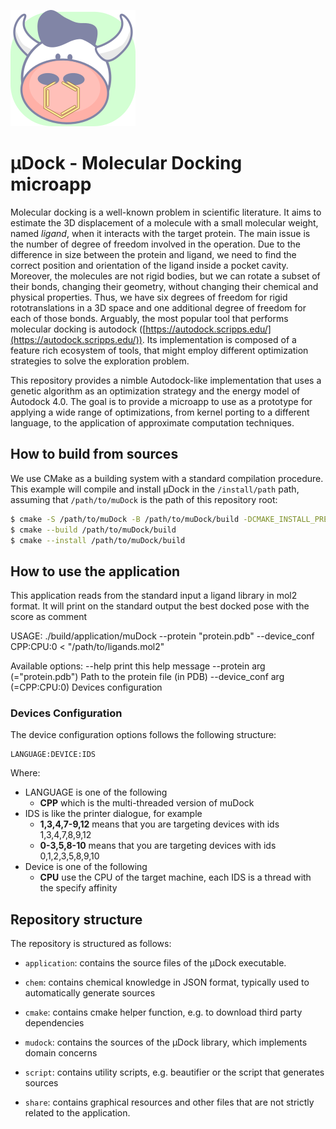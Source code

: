 ![muDock_icon](share/icon_200_186.png)

# µDock - Molecular Docking microapp

Molecular docking is a well-known problem in scientific literature.
It aims to estimate the 3D displacement of a molecule with a small molecular weight, named _ligand_, when it interacts with the target protein.
The main issue is the number of degree of freedom involved in the operation.
Due to the difference in size between the protein and ligand, we need to find the correct position and orientation of the ligand inside a pocket cavity.
Moreover, the molecules are not rigid bodies, but we can rotate a subset of their bonds, changing their geometry, without changing their chemical and physical properties.
Thus, we have six degrees of freedom for rigid rototranslations in a 3D space and one additional degree of freedom for each of those bonds.
Arguably, the most popular tool that performs molecular docking is autodock ([https://autodock.scripps.edu/](https://autodock.scripps.edu/)).
Its implementation is composed of a feature rich ecosystem of tools, that might employ different optimization strategies to solve the exploration problem.

This repository provides a nimble Autodock-like implementation that uses a genetic algorithm as an optimization strategy and the energy model of Autodock 4.0.
The goal is to provide a microapp to use as a prototype for applying a wide range of optimizations, from kernel porting to a different language, to the application of approximate computation techniques.

## How to build from sources

We use CMake as a building system with a standard compilation procedure.
This example will compile and install µDock in the `/install/path` path, assuming that `/path/to/muDock` is the path of this repository root:

```bash
$ cmake -S /path/to/muDock -B /path/to/muDock/build -DCMAKE_INSTALL_PREFIX=/install/path
$ cmake --build /path/to/muDock/build
$ cmake --install /path/to/muDock/build
```

## How to use the application

This application reads from the standard input a ligand library in mol2 format. It will print on the standard output the best docked pose with the score as comment

USAGE: ./build/application/muDock --protein "protein.pdb" --device_conf CPP:CPU:0 < "/path/to/ligands.mol2"

Available options:
--help print this help message
--protein arg (="protein.pdb") Path to the protein file (in PDB)
--device_conf arg (=CPP:CPU:0) Devices configuration

### Devices Configuration

The device configuration options follows the following structure:

```
LANGUAGE:DEVICE:IDS
```

Where:

- LANGUAGE is one of the following
  - **CPP** which is the multi-threaded version of muDock
- IDS is like the printer dialogue, for example
  - **1,3,4,7-9,12** means that you are targeting devices with ids 1,3,4,7,8,9,12
  - **0-3,5,8-10** means that you are targeting devices with ids 0,1,2,3,5,8,9,10
- Device is one of the following
  - **CPU** use the CPU of the target machine, each IDS is a thread with the specify affinity

## Repository structure

The repository is structured as follows:

- `application`: contains the source files of the µDock executable.

- `chem`: contains chemical knowledge in JSON format, typically used to automatically generate sources

- `cmake`: contains cmake helper function, e.g. to download third party dependencies

- `mudock`: contains the sources of the µDock library, which implements domain concerns

- `script`: contains utility scripts, e.g. beautifier or the script that generates sources

- `share`: contains graphical resources and other files that are not strictly related to the application.
